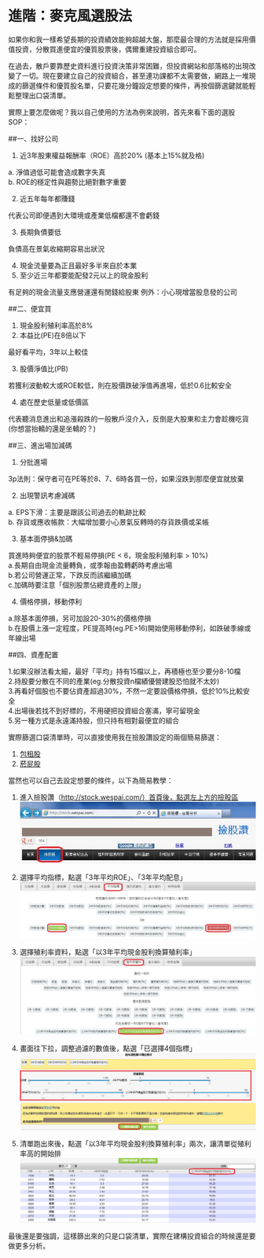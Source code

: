 # 進階：麥克風選股法


如果你和我一樣希望長期的投資績效能夠超越大盤，那麼最合理的方法就是採用價值投資，分散買進便宜的優質股票後，偶爾重建投資組合即可。

在過去，散戶要靠歷史資料進行投資決策非常困難，但投資網站和部落格的出現改變了一切。現在要建立自己的投資組合，甚至連功課都不太需要做，網路上一堆現成的篩選條件和優質股名單，只要花幾分鐘設定想要的條件，再按個篩選鍵就能輕鬆整理出口袋清單。

實際上要怎麼做呢？我以自己使用的方法為例來說明，首先來看下面的選股SOP：

##一、找好公司

1. 近3年股東權益報酬率（ROE）高於20% (基本上15%就及格)

a. 淨值過低可能會造成數字失真<br>
b. ROE的穩定性與趨勢比絕對數字重要<br>

2. 近五年每年都賺錢

代表公司即便遇到大環境或產業低檔都還不會虧錢

3. 長期負債要低

負債高在景氣收縮期容易出狀況

4. 現金流量要為正且最好多半來自於本業
5. 至少近三年都要能配發2元以上的現金股利

有足夠的現金流量支應營運還有閒錢給股東
例外：小心現增當股息發的公司

##二、便宜買

1. 現金股利殖利率高於8%
2. 本益比(PE)在8倍以下

最好看平均，3年以上較佳

3. 股價淨值比(PB)

若獲利波動較大或ROE較低，則在股價跌破淨值再進場，低於0.6比較安全

4. 處在歷史低量或低價區

代表聽消息進出和追漲殺跌的一般散戶沒介入，反倒是大股東和主力會趁機吃貨
(你想當抬轎的還是坐轎的？)

##三、進出場加減碼

1. 分批進場

3p法則：保守者可在PE等於8、7、6時各買一份，如果沒跌到那麼便宜就放棄

2. 出現警訊考慮減碼


a. EPS下滑：主要是跟該公司過去的軌跡比較 <br>
b. 存貨或應收帳款：大幅增加要小心景氣反轉時的存貨跌價或呆帳 <br>

3. 基本面停損&加碼

買進時夠便宜的股票不輕易停損(PE < 6，現金股利殖利率 > 10%) <br>
a.長期自由現金流量轉負，或季報由盈轉虧時考慮出場<br>
b.若公司營運正常，下跌反而該繼續加碼<br>
c.加碼時要注意「個別股票佔總資產的上限」<br>

4. 價格停損，移動停利

a.除基本面停損，另可加設20-30%的價格停損<br>
b.在股價上漲一定程度，PE提高時(eg.PE>16)開始使用移動停利，如跌破季線或年線出場

##四、資產配置

1.如果沒辦法看太細，最好「平均」持有15檔以上，再積極也至少要分8-10檔<br>
2.持股要分散在不同的產業(eg.分散投資n檔績優營建股恐怕就不太妙)<br>
3.再看好個股也不要佔資產超過30%，不然一定要設價格停損，低於10%比較安全<br>
4.出場後若找不到好標的，不用硬把投資組合塞滿，寧可留現金<br>
5.另一種方式是永遠滿持股，但只持有相對最便宜的組合<br>

實際篩選口袋清單時，可以直接使用我在撿股讚設定的兩個簡易篩選：


1. [包租股](http://stock.wespai.com/p/5322)
2. [菸屁股](http://stock.wespai.com/p/17060)

當然也可以自己去設定想要的條件，以下為簡易教學：


1. 進入撿股讚（http://stock.wespai.com/）首頁後，點選左上方的撿股區
![](images/assets_-LtET6TDCVmUjH1zesyw_-LtMt-8TMDibEfzUSBB2_-LtMt59bdoO9hH6Kgn9O_wespai1.jpg)

2.  選擇平均指標，點選「3年平均ROE」、「3年平均配息」
![](images/assets_-LtET6TDCVmUjH1zesyw_-LtMt9eQuSbgtq-rSEg8_-LtMtWC-gcwZBZGg9S2l_wespai2.jpg)

3. 選擇殖利率資料，點選「以3年平均現金股利換算殖利率」
![](images/assets_-LtET6TDCVmUjH1zesyw_-LtMt9eQuSbgtq-rSEg8_-LtMtaT1oJG-RlhiBnpf_wespai3.jpg)

4. 畫面往下拉，調整過濾的數值後，點選「已選擇4個指標」
![](images/assets_-LtET6TDCVmUjH1zesyw_-LtMt9eQuSbgtq-rSEg8_-LtMtdTGAmspPDS7_uCI_wespai4.jpg)

5. 清單跑出來後，點選「以3年平均現金股利換算殖利率」兩次，讓清單從殖利率高的開始排
![](images/assets_-LtET6TDCVmUjH1zesyw_-LtMt9eQuSbgtq-rSEg8_-LtMtsQG1n49LHNqtzXF_wespai5.jpg)


最後還是要強調，這樣篩出來的只是口袋清單，實際在建構投資組合的時候還是要做更多分析。